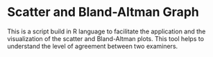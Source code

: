 # Scatter and Bland-Altman Graph

This is a script build in R language to facilitate the application and the visualization of the scatter and Bland-Altman plots. This tool helps to understand the level of agreement between two examiners.

